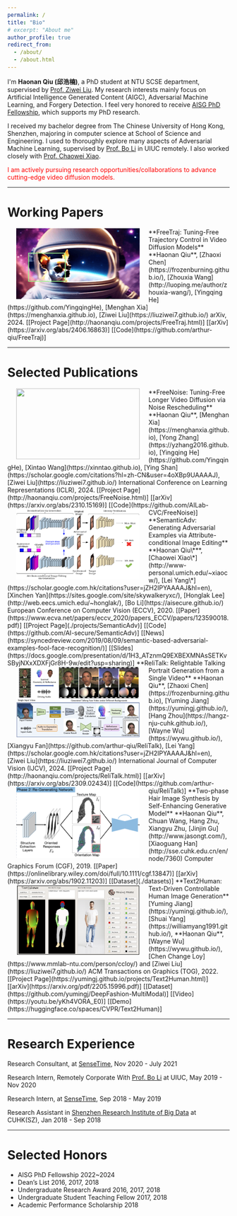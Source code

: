 ```yaml
---
permalink: /
title: "Bio"
# excerpt: "About me"
author_profile: true
redirect_from: 
  - /about/
  - /about.html
---
```


I'm **Haonan Qiu (邱浩楠)**, a PhD student at NTU SCSE department, supervised by [Prof. Ziwei Liu](https://liuziwei7.github.io/). My research interests mainly focus on Artificial Intelligence Generated Content (AIGC), Adversarial Machine Learning, and Forgery Detection. I feel very honored to receive [AISG PhD Fellowship](https://aisingapore.org/research/phd-fellowship-programme/), which supports my PhD research. 

I received my bachelor degree from The Chinese University of Hong Kong, Shenzhen, majoring in computer science at School of Science and Engineering. I used to thoroughly explore many aspects of Adversarial Machine Learning, supervised by [Prof. Bo Li](https://aisecure.github.io/) in UIUC remotely. I also worked closely with [Prof. Chaowei Xiao](http://www-personal.umich.edu/~xiaocw/). 

<font color='red'> I am actively pursuing research opportunities/collaborations to advance cutting-edge video diffusion models. </font>

<!-- To junior PhD/master/undergraduate students at CUHKSZ or NTU: if you would like to chat about life, career plans, or research ideas related to AIGC, feel free to email me to schedule a meeting. I will dedicate 30 mins every week for such meetings.  -->


---

# Working Papers

<img src='./files/freetraj.gif' style='float:left;width:280px;height:160px;margin-left:20px;margin-right:20px'/>
**FreeTraj: Tuning-Free Trajectory Control in Video Diffusion Models**    
**Haonan Qiu**, [Zhaoxi Chen](https://frozenburning.github.io/), [Zhouxia Wang](http://luoping.me/author/zhouxia-wang/), [Yingqing He](https://github.com/YingqingHe), [Menghan Xia](https://menghanxia.github.io), [Ziwei Liu](https://liuziwei7.github.io/)    
arXiv, 2024.
[[Project Page](http://haonanqiu.com/projects/FreeTraj.html)] [[arXiv](https://arxiv.org/abs/2406.16863)] [[Code](https://github.com/arthur-qiu/FreeTraj)]  
<br>

---


# Selected Publications

<img src='./files/freenoise.gif' style='float:left;width:280px;height:160px;margin-left:20px;margin-right:20px'/>
**FreeNoise: Tuning-Free Longer Video Diffusion via Noise Rescheduling**    
**Haonan Qiu**, [Menghan Xia](https://menghanxia.github.io), [Yong Zhang](https://yzhang2016.github.io), [Yingqing He](https://github.com/YingqingHe), [Xintao Wang](https://xinntao.github.io), [Ying Shan](https://scholar.google.com/citations?hl=zh-CN&user=4oXBp9UAAAAJ), [Ziwei Liu](https://liuziwei7.github.io/)    
International Conference on Learning Representations (ICLR), 2024.
[[Project Page](http://haonanqiu.com/projects/FreeNoise.html)] [[arXiv](https://arxiv.org/abs/2310.15169)] [[Code](https://github.com/AILab-CVC/FreeNoise)] 

<img src='./files/semanticadv.png' style='float:left;width:280px;height:160px;margin-left:20px;margin-right:20px'/>
**SemanticAdv: Generating Adversarial Examples via Attribute-conditional Image Editing**     
**Haonan Qiu\***, [Chaowei Xiao\*](http://www-personal.umich.edu/~xiaocw/), [Lei Yang\*](https://scholar.google.com.hk/citations?user=jZH2IPYAAAAJ&hl=en), [Xinchen Yan](https://sites.google.com/site/skywalkeryxc/), [Honglak Lee](http://web.eecs.umich.edu/~honglak/), [Bo Li](https://aisecure.github.io/)  
European Conference on Computer Vision (ECCV), 2020.
[[Paper](https://www.ecva.net/papers/eccv_2020/papers_ECCV/papers/123590018.pdf)] [[Project Page](./projects/SemanticAdv)] [[Code](https://github.com/AI-secure/SemanticAdv)] [[News](https://syncedreview.com/2019/08/09/semantic-based-adversarial-examples-fool-face-recognition/)] [[Slides](https://docs.google.com/presentation/d/1H3_ATznmQ9EXBEXMNAsSETKvSByjNXxXDXFjGr8H-9w/edit?usp=sharing)] 

<img src='./files/relitalk.png' style='float:left;width:280px;height:160px;margin-left:20px;margin-right:20px'/>
**ReliTalk: Relightable Talking Portrait Generation from a Single Video**     
**Haonan Qiu**, [Zhaoxi Chen](https://frozenburning.github.io), [Yuming Jiang](https://yumingj.github.io/), [Hang Zhou](https://hangz-nju-cuhk.github.io/), [Wayne Wu](https://wywu.github.io/), [Xiangyu Fan](https://github.com/arthur-qiu/ReliTalk), [Lei Yang](https://scholar.google.com.hk/citations?user=jZH2IPYAAAAJ&hl=en), [Ziwei Liu](https://liuziwei7.github.io/)    
International Journal of Computer Vision (IJCV), 2024.
[[Project Page](http://haonanqiu.com/projects/ReliTalk.html)] [[arXiv](https://arxiv.org/abs/2309.02434)] [[Code](https://github.com/arthur-qiu/ReliTalk)]

<img src='./files/hairgan.png' style='float:left;width:280px;height:160px;margin-left:20px;margin-right:20px'/>
**Two-phase Hair Image Synthesis by Self-Enhancing Generative Model**   
**Haonan Qiu**, Chuan Wang, Hang Zhu, Xiangyu Zhu, [Jinjin Gu](http://www.jasongt.com/), [Xiaoguang Han](http://sse.cuhk.edu.cn/en/node/7360)   
Computer Graphics Forum (CGF), 2019.
[[Paper](https://onlinelibrary.wiley.com/doi/full/10.1111/cgf.13847)] [[arXiv](https://arxiv.org/abs/1902.11203)] [[Dataset](./datasets)]

<img src='./files/text2human.png' style='float:left;width:280px;height:160px;margin-left:20px;margin-right:20px'/>
**Text2Human: Text-Driven Controllable Human Image Generation**   
[Yuming Jiang](https://yumingj.github.io/), [Shuai Yang](https://williamyang1991.github.io/), **Haonan Qiu**, [Wayne Wu](https://wywu.github.io/), [Chen Change Loy](https://www.mmlab-ntu.com/person/ccloy/) and [Ziwei Liu](https://liuziwei7.github.io/)   
ACM Transactions on Graphics (TOG), 2022.
[[Project Page](https://yumingj.github.io/projects/Text2Human.html)] [[arXiv](https://arxiv.org/pdf/2205.15996.pdf)] [[Dataset](https://github.com/yumingj/DeepFashion-MultiModal)] [[Video](https://youtu.be/yKh4VORA_E0)] [[Demo](https://huggingface.co/spaces/CVPR/Text2Human)]

<!-- <img src='./files/edgerob.png' style='float:left;width:280px;height:160px;margin-left:20px;margin-right:20px'/>
**Can Shape Structure Features Improve Model Robustness under Diverse Adversarial Settings?**   
[Mingjie Sun\*](https://eric-mingjie.github.io/), [Zichao Li\*](https://zichaoli.github.io/), [Chaowei Xiao\*](http://www-personal.umich.edu/~xiaocw/), **Haonan Qiu**, [Bhavya Kailkhura](https://scholar.google.com/citations?user=SQpJmOgAAAAJ&hl=en), [Mingyan Liu](https://liu.engin.umich.edu/), [Bo Li](https://aisecure.github.io/)   
International Conference on Computer Vision (ICCV), 2021.
[[Paper](https://openaccess.thecvf.com/content/ICCV2021/papers/Sun_Can_Shape_Structure_Features_Improve_Model_Robustness_Under_Diverse_Adversarial_ICCV_2021_paper.pdf)] -->

---

# Research Experience

Research Consultant, at [SenseTime](https://www.sensetime.com/),  Nov 2020 - July 2021

Research Intern, Remotely Corporate With [Prof. Bo Li](https://aisecure.github.io/) at UIUC,  May 2019 - Nov 2020

Research Intern, at [SenseTime](https://www.sensetime.com/),  Sep 2018 - May 2019 

Research Assistant in [Shenzhen Research Institute of Big Data](http://www.sribd.cn/index.php/en/) at CUHK(SZ),  Jan 2018 - Sep 2018

---

# Selected Honors

* AISG PhD Fellowship 2022~2024
* Dean’s List  2016, 2017, 2018
* Undergraduate Research Award  2016, 2017, 2018
* Undergraduate Student Teaching Fellow  2017, 2018
* Academic Performance Scholarship  2018

<!--
---
# CV
<iframe id='cv' src="https://docs.google.com/gview?url=http://arthur-qiu.github.io/files/cv_haonan.pdf&embedded=true" style="width:800px; height:1200px;" frameborder="0"></iframe>
-->
